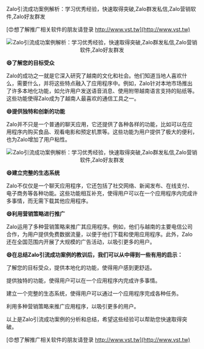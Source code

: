 Zalo引流成功案例解析：学习优秀经验，快速取得突破,Zalo群发私信,Zalo营销软件,Zalo好友群发

[😍想了解推广相关软件的朋友请登录 http://www.vst.tw](http://www.vst.tw)

 <center><img src="https://vst.tw/MP4/tuiguang/png/1.png" alt="Zalo引流成功案例解析：学习优秀经验，快速取得突破,Zalo群发私信,Zalo营销软件,Zalo好友群发"></center>

**😄了解您的目标受众**

Zalo的成功之一就是它深入研究了越南的文化和社会。他们知道当地人喜欢什么，需要什么，并将这些特点融入了应用程序中。例如，Zalo针对本地市场推出了许多本地化功能，如允许用户发送语音消息、使用附带越南语言支持的贴纸等。这些功能使得Zalo成为了越南人最喜欢的通信工具之一。

**😄提供独特和创新的功能**

Zalo并不只是一个普通的聊天应用，它还提供了各种各样的功能，比如可以在应用程序内购买食品、观看电影和预定机票等。这些功能为用户提供了极大的便利，也为Zalo增加了用户粘性。

 <center><img src="https://vst.tw/MP4/tuiguang/png/1.png" alt="Zalo引流成功案例解析：学习优秀经验，快速取得突破,Zalo群发私信,Zalo营销软件,Zalo好友群发"></center>

**😄建立完整的生态系统**

Zalo不仅仅是一个聊天应用程序，它还包括了社交网络、新闻发布、在线支付、电子商务等各种功能。这些功能相互补充，使得用户可以在一个应用程序内完成许多事情，而无需下载其他应用程序。

**😄利用营销策略进行推广**

Zalo运用了多种营销策略来推广其应用程序。例如，他们与越南的主要电信公司合作，为用户提供免费数据流量，以便于他们下载和使用应用程序。此外，Zalo还在全国范围内开展了大规模的广告活动，以吸引更多的用户。

**😄在总结Zalo引流成功案例的教训后，我们可以从中得到一些有用的启示：**

了解您的目标受众，提供本地化的功能，使得用户感到更舒适。

提供独特的功能，使得用户可以在一个应用程序内完成许多事情。

建立一个完整的生态系统，使得用户可以通过一个应用程序完成各种任务。

利用多种营销策略来推广应用程序，以吸引更多的用户。

以上是Zalo引流成功案例的分析和总结，希望这些经验可以帮助您快速取得突破。

[😍想了解推广相关软件的朋友请登录 http://www.vst.tw](http://www.vst.tw)



